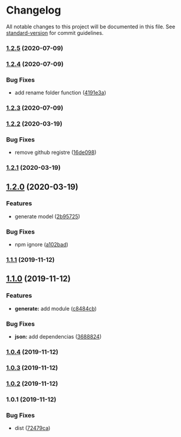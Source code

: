 # Changelog

All notable changes to this project will be documented in this file. See [standard-version](https://github.com/conventional-changelog/standard-version) for commit guidelines.

### [1.2.5](https://github.com/Krnos/kronos/compare/v1.2.4...v1.2.5) (2020-07-09)

### [1.2.4](https://github.com/Krnos/kronos/compare/v1.2.3...v1.2.4) (2020-07-09)


### Bug Fixes

* add rename folder function ([4191e3a](https://github.com/Krnos/kronos/commit/4191e3abaa8bee39f16271970677bea27253da6e))

### [1.2.3](https://github.com/Krnos/kronos/compare/v1.2.2...v1.2.3) (2020-07-09)

### [1.2.2](https://github.com/Krnos/kronos/compare/v1.2.1...v1.2.2) (2020-03-19)


### Bug Fixes

* remove github registre ([16de098](https://github.com/Krnos/kronos/commit/16de0980abe2bcdef4eb8e035cd34e7ccf98bde0))

### [1.2.1](https://github.com/Krnos/kronos/compare/v1.2.0...v1.2.1) (2020-03-19)

## [1.2.0](https://github.com/Krnos/kronos/compare/v1.1.1...v1.2.0) (2020-03-19)


### Features

* generate model ([2b95725](https://github.com/Krnos/kronos/commit/2b957254e6ab4ac08246953f310c1efce972c97c))


### Bug Fixes

* npm ignore ([a102bad](https://github.com/Krnos/kronos/commit/a102bad53693f050d2a215c94396384d07676827))

### [1.1.1](https://github.com/Krnos/kronos/compare/v1.1.0...v1.1.1) (2019-11-12)

## [1.1.0](https://github.com/Krnos/kronos/compare/v1.0.4...v1.1.0) (2019-11-12)


### Features

* **generate:** add module ([c8484cb](https://github.com/Krnos/kronos/commit/c8484cb8ea3697581a66988f54b97fface08ae04))


### Bug Fixes

* **json:** add dependencias ([3688824](https://github.com/Krnos/kronos/commit/368882499d48c0d3c12fa8b6c84874e840dbab55))

### [1.0.4](https://github.com/Krnos/kronos/compare/v1.0.3...v1.0.4) (2019-11-12)

### [1.0.3](https://github.com/Krnos/kronos/compare/v1.0.2...v1.0.3) (2019-11-12)

### [1.0.2](https://github.com/Krnos/kronos/compare/v1.0.1...v1.0.2) (2019-11-12)

### 1.0.1 (2019-11-12)


### Bug Fixes

* dist ([72479ca](https://github.com/Krnos/kronos/commit/72479ca1470f93b1512c2160ec686e414bef3b34))
